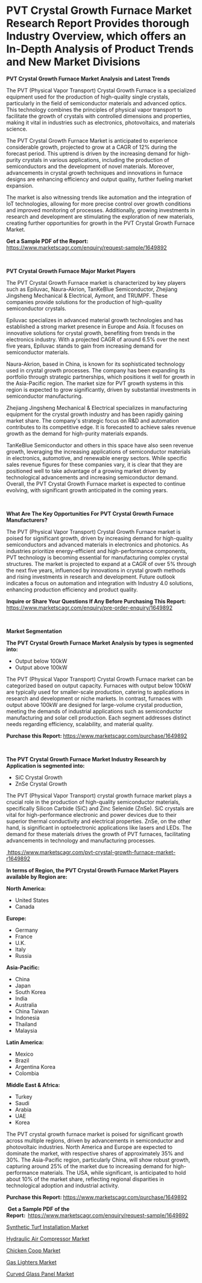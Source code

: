 <p><h1>PVT Crystal Growth Furnace Market Research Report Provides thorough Industry Overview, which offers an In-Depth Analysis of Product Trends and New Market Divisions</h1></p><p><strong>PVT Crystal Growth Furnace Market Analysis and Latest Trends</strong></p>
<p><p>The PVT (Physical Vapor Transport) Crystal Growth Furnace is a specialized equipment used for the production of high-quality single crystals, particularly in the field of semiconductor materials and advanced optics. This technology combines the principles of physical vapor transport to facilitate the growth of crystals with controlled dimensions and properties, making it vital in industries such as electronics, photovoltaics, and materials science.</p><p>The PVT Crystal Growth Furnace Market is anticipated to experience considerable growth, projected to grow at a CAGR of 12% during the forecast period. This uptrend is driven by the increasing demand for high-purity crystals in various applications, including the production of semiconductors and the development of novel materials. Moreover, advancements in crystal growth techniques and innovations in furnace designs are enhancing efficiency and output quality, further fueling market expansion.</p><p>The market is also witnessing trends like automation and the integration of IoT technologies, allowing for more precise control over growth conditions and improved monitoring of processes. Additionally, growing investments in research and development are stimulating the exploration of new materials, creating further opportunities for growth in the PVT Crystal Growth Furnace Market.</p></p>
<p><strong>Get a Sample PDF of the Report:&nbsp;</strong> <a href="https://www.marketscagr.com/enquiry/request-sample/1649892?utm_campaign=1285&utm_medium=2&utm_source=Github&utm_content=ia&utm_term=25092024&utm_id=pvt-crystal-growth-furnace">https://www.marketscagr.com/enquiry/request-sample/1649892</a></p>
<p>&nbsp;</p>
<p><strong>PVT Crystal Growth Furnace Major Market Players</strong></p>
<p><p>The PVT Crystal Growth Furnace market is characterized by key players such as Epiluvac, Naura-Akrion, TanKeBlue Semiconductor, Zhejiang Jingsheng Mechanical & Electrical, Aymont, and TRUMPF. These companies provide solutions for the production of high-quality semiconductor crystals.</p><p>Epiluvac specializes in advanced material growth technologies and has established a strong market presence in Europe and Asia. It focuses on innovative solutions for crystal growth, benefiting from trends in the electronics industry. With a projected CAGR of around 6.5% over the next five years, Epiluvac stands to gain from increasing demand for semiconductor materials.</p><p>Naura-Akrion, based in China, is known for its sophisticated technology used in crystal growth processes. The company has been expanding its portfolio through strategic partnerships, which positions it well for growth in the Asia-Pacific region. The market size for PVT growth systems in this region is expected to grow significantly, driven by substantial investments in semiconductor manufacturing.</p><p>Zhejiang Jingsheng Mechanical & Electrical specializes in manufacturing equipment for the crystal growth industry and has been rapidly gaining market share. The company's strategic focus on R&D and automation contributes to its competitive edge. It is forecasted to achieve sales revenue growth as the demand for high-purity materials expands.</p><p>TanKeBlue Semiconductor and others in this space have also seen revenue growth, leveraging the increasing applications of semiconductor materials in electronics, automotive, and renewable energy sectors. While specific sales revenue figures for these companies vary, it is clear that they are positioned well to take advantage of a growing market driven by technological advancements and increasing semiconductor demand. Overall, the PVT Crystal Growth Furnace market is expected to continue evolving, with significant growth anticipated in the coming years.</p></p>
<p>&nbsp;</p>
<p><strong>What Are The Key Opportunities For PVT Crystal Growth Furnace Manufacturers?</strong></p>
<p><p>The PVT (Physical Vapor Transport) Crystal Growth Furnace market is poised for significant growth, driven by increasing demand for high-quality semiconductors and advanced materials in electronics and photonics. As industries prioritize energy-efficient and high-performance components, PVT technology is becoming essential for manufacturing complex crystal structures. The market is projected to expand at a CAGR of over 5% through the next five years, influenced by innovations in crystal growth methods and rising investments in research and development. Future outlook indicates a focus on automation and integration with Industry 4.0 solutions, enhancing production efficiency and product quality.</p></p>
<p><strong>Inquire or Share Your Questions If Any Before Purchasing This Report:</strong> <a href="https://www.marketscagr.com/enquiry/pre-order-enquiry/1649892?utm_campaign=1285&utm_medium=2&utm_source=Github&utm_content=ia&utm_term=25092024&utm_id=pvt-crystal-growth-furnace">https://www.marketscagr.com/enquiry/pre-order-enquiry/1649892</a></p>
<p>&nbsp;</p>
<p><strong>Market Segmentation</strong></p>
<p><strong>The PVT Crystal Growth Furnace Market Analysis by types is segmented into:</strong></p>
<p><ul><li>Output below 100kW</li><li>Output above 100kW</li></ul></p>
<p><p>The PVT (Physical Vapor Transport) Crystal Growth Furnace market can be categorized based on output capacity. Furnaces with output below 100kW are typically used for smaller-scale production, catering to applications in research and development or niche markets. In contrast, furnaces with output above 100kW are designed for large-volume crystal production, meeting the demands of industrial applications such as semiconductor manufacturing and solar cell production. Each segment addresses distinct needs regarding efficiency, scalability, and material quality.</p></p>
<p><strong>Purchase this Report:&nbsp;</strong><a href="https://www.marketscagr.com/purchase/1649892?utm_campaign=1285&utm_medium=2&utm_source=Github&utm_content=ia&utm_term=25092024&utm_id=pvt-crystal-growth-furnace">https://www.marketscagr.com/purchase/1649892</a></p>
<p>&nbsp;</p>
<p><strong>The PVT Crystal Growth Furnace Market Industry Research by Application is segmented into:</strong></p>
<p><ul><li>SiC Crystal Growth</li><li>ZnSe Crystal Growth</li></ul></p>
<p><p>The PVT (Physical Vapor Transport) crystal growth furnace market plays a crucial role in the production of high-quality semiconductor materials, specifically Silicon Carbide (SiC) and Zinc Selenide (ZnSe). SiC crystals are vital for high-performance electronic and power devices due to their superior thermal conductivity and electrical properties. ZnSe, on the other hand, is significant in optoelectronic applications like lasers and LEDs. The demand for these materials drives the growth of PVT furnaces, facilitating advancements in technology and manufacturing processes.</p></p>
<p><a href="https://www.marketscagr.com/pvt-crystal-growth-furnace-market-r1649892?utm_campaign=1285&utm_medium=2&utm_source=Github&utm_content=ia&utm_term=25092024&utm_id=pvt-crystal-growth-furnace">&nbsp;https://www.marketscagr.com/pvt-crystal-growth-furnace-market-r1649892</a></p>
<p><strong>In terms of Region, the PVT Crystal Growth Furnace Market Players available by Region are:</strong></p>
<p>
    <p> <strong> North America: </strong>
        <ul>
            <li>United States</li>
            <li>Canada</li>
        </ul>
        </p> 
    <p> <strong> Europe: </strong>
        <ul>
            <li>Germany</li>
            <li>France</li>
            <li>U.K.</li>
            <li>Italy</li>
            <li>Russia</li>
        </ul>
        </p> 
    <p> <strong> Asia-Pacific: </strong>
        <ul>
            <li>China</li>
            <li>Japan</li>
            <li>South Korea</li>
            <li>India</li>
            <li>Australia</li>
            <li>China Taiwan</li>
            <li>Indonesia</li>
            <li>Thailand</li>
            <li>Malaysia</li>
        </ul>
        </p> 
    <p> <strong> Latin America: </strong>
        <ul>
            <li>Mexico</li>
            <li>Brazil</li>
            <li>Argentina Korea</li>
            <li>Colombia</li>
        </ul>
        </p> 
    <p> <strong> Middle East & Africa: </strong>
        <ul>
            <li>Turkey</li>
            <li>Saudi</li>
            <li>Arabia</li>
            <li>UAE</li>
            <li>Korea</li>
        </ul>
    </p>
    </p>
<p><p>The PVT crystal growth furnace market is poised for significant growth across multiple regions, driven by advancements in semiconductor and photovoltaic industries. North America and Europe are expected to dominate the market, with respective shares of approximately 35% and 30%. The Asia-Pacific region, particularly China, will show robust growth, capturing around 25% of the market due to increasing demand for high-performance materials. The USA, while significant, is anticipated to hold about 10% of the market share, reflecting regional disparities in technological adoption and industrial activity.</p></p>
<p><strong>Purchase this Report: </strong><a href="https://www.marketscagr.com/purchase/1649892?utm_campaign=1285&utm_medium=2&utm_source=Github&utm_content=ia&utm_term=25092024&utm_id=pvt-crystal-growth-furnace">https://www.marketscagr.com/purchase/1649892</a></p>
<p>&nbsp;<strong>Get a Sample PDF of the Report:&nbsp;&nbsp;</strong><a href="https://www.marketscagr.com/enquiry/request-sample/1649892?utm_campaign=1285&utm_medium=2&utm_source=Github&utm_content=ia&utm_term=25092024&utm_id=pvt-crystal-growth-furnace">https://www.marketscagr.com/enquiry/request-sample/1649892</a></p>
<p><strong></strong></p>
<p><p><a href="https://www.linkedin.com/pulse/emerging-opportunities-challenges-global-synthetic-turf-installation-59cyf?utm_campaign=1285&utm_medium=2&utm_source=Github&utm_content=ia&utm_term=25092024&utm_id=pvt-crystal-growth-furnace">Synthetic Turf Installation Market</a></p><p><a href="https://www.linkedin.com/pulse/hydraulic-air-compressor-market-size-share-trends-analysis-jurge?trackingId=kY2SrvhoSd21IjspqEcYUA%3D%3D&utm_campaign=1285&utm_medium=2&utm_source=Github&utm_content=ia&utm_term=25092024&utm_id=pvt-crystal-growth-furnace">Hydraulic Air Compressor Market</a></p><p><a href="https://www.linkedin.com/pulse/how-regions-adapting-chicken-coop-market-global-trends-overview-lraee?trackingId=x2fldSsiSpSAIYz1yk6wlw%3D%3D&utm_campaign=1285&utm_medium=2&utm_source=Github&utm_content=ia&utm_term=25092024&utm_id=pvt-crystal-growth-furnace">Chicken Coop Market</a></p><p><a href="https://issuu.com/reportprime-2/docs/gas-lighters-market-size-2030.pptx_1ca38ba180d406?utm_campaign=1285&utm_medium=2&utm_source=Github&utm_content=ia&utm_term=25092024&utm_id=pvt-crystal-growth-furnace">Gas Lighters Market</a></p><p><a href="https://issuu.com/reportprime-2/docs/curved-glass-panel-market-size-2030_12cc0bbf71938a?utm_campaign=1285&utm_medium=2&utm_source=Github&utm_content=ia&utm_term=25092024&utm_id=pvt-crystal-growth-furnace">Curved Glass Panel Market</a></p></p>